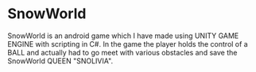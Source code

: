 # SnowWorld
SnowWorld is an android game which I have made using UNITY GAME ENGINE with scripting in C#. In the game the player holds the control of a BALL and actually had to go meet with various obstacles and save the SnowWorld QUEEN "SNOLIVIA".
